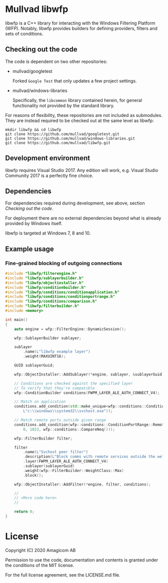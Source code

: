 # Mullvad libwfp

libwfp is a C++ library for interacting with the Windows Filtering Platform (WFP). Notably, libwfp
provides builders for defining providers, filters and sets of conditions.

## Checking out the code

The code is dependent on two other repositories:

* mullvad/googletest

   Forked `Google Test` that only updates a few project settings.
   
* mullvad/windows-libraries

   Specifically, the `libcommon` library contained herein, for general functionality not provided by
   the standard library.

For reasons of flexibility, these repositories are not included as submodules. They are instead
required to be checked out at the same level as libwfp:
```
mkdir libwfp && cd libwfp
git clone https://github.com/mullvad/googletest.git
git clone https://github.com/mullvad/windows-libraries.git
git clone https://github.com/mullvad/libwfp.git
```

## Development environment

libwfp requires Visual Studio 2017. Any edition will work, e.g. Visual Studio Community 2017 is a
perfectly fine choice.

## Dependencies

For dependencies required during development, see above, section *Checking out the code*.

For deployment there are no external dependencies beyond what is already provided by Windows itself.

libwfp is targeted at Windows 7, 8 and 10.

## Example usage
### Fine-grained blocking of outgoing connections
``` cpp
#include "libwfp/filterengine.h"
#include "libwfp/sublayerbuilder.h"
#include "libwfp/objectinstaller.h"
#include "libwfp/conditionbuilder.h"
#include "libwfp/conditions/conditionapplication.h"
#include "libwfp/conditions/conditionportrange.h"
#include "libwfp/conditions/comparison.h"
#include "libwfp/filterbuilder.h"
#include <memory>

int main()
{
    auto engine = wfp::FilterEngine::DynamicSession();

    wfp::SublayerBuilder sublayer;

    sublayer
        .name(L"libwfp example layer")
        .weight(MAXUINT16);

    GUID sublayerGuid;

    wfp::ObjectInstaller::AddSublayer(*engine, sublayer, &sublayerGuid);

    // Conditions are checked against the specified layer
    // To verify that they're compatible
    wfp::ConditionBuilder conditions(FWPM_LAYER_ALE_AUTH_CONNECT_V4);

    // Match on application
    conditions.add_condition(std::make_unique<wfp::conditions::ConditionApplication>( \
        L"c:\\windows\\system32\\svchost.exe"));

    // Match remote ports outside given range
    conditions.add_condition(wfp::conditions::ConditionPortRange::Remote( \
        0, 1023, wfp::conditions::CompareNeq()));

    wfp::FilterBuilder filter;

    filter
        .name(L"Svchost peer filter")
        .description(L"Block comms with remote services outside the well-known port range")
        .layer(FWPM_LAYER_ALE_AUTH_CONNECT_V4)
        .sublayer(sublayerGuid)
        .weight(wfp::FilterBuilder::WeightClass::Max)
        .block();

    wfp::ObjectInstaller::AddFilter(*engine, filter, conditions);

    //
    // <More code here>
    //

    return 0;
}
```

# License

Copyright (C) 2020 Amagicom AB

Permission to use the code, documentation and contents is granted under the conditions of the MIT
license.

For the full license agreement, see the LICENSE.md file.
